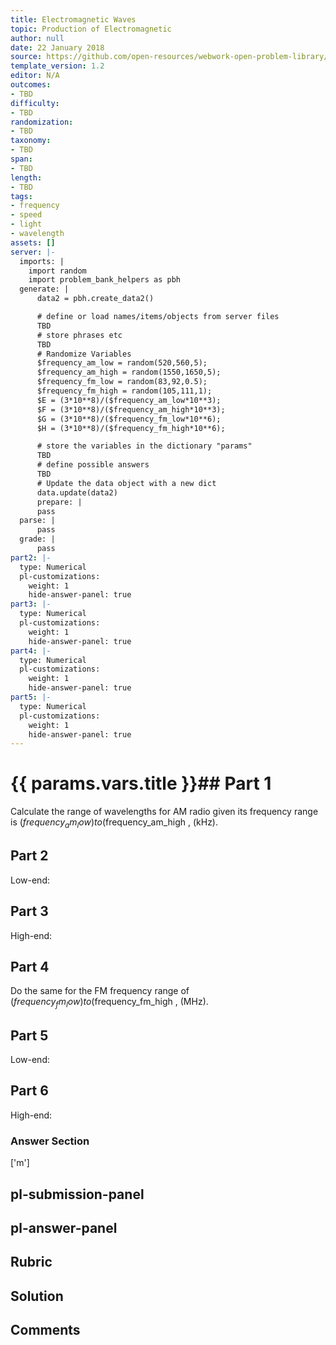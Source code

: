 ```yaml
---
title: Electromagnetic Waves
topic: Production of Electromagnetic
author: null
date: 22 January 2018
source: https://github.com/open-resources/webwork-open-problem-library/tree/master/Contrib/BrockPhysics/College_Physics_Urone/24.Electromagnetic_Waves/24-03.The_Electromagnetic_Spectrum/NU_U17_24_03_002.pg
template_version: 1.2
editor: N/A
outcomes:
- TBD
difficulty:
- TBD
randomization:
- TBD
taxonomy:
- TBD
span:
- TBD
length:
- TBD
tags:
- frequency
- speed
- light
- wavelength
assets: []
server: |-
  imports: |
    import random
    import problem_bank_helpers as pbh
  generate: |
      data2 = pbh.create_data2()

      # define or load names/items/objects from server files
      TBD
      # store phrases etc
      TBD
      # Randomize Variables
      $frequency_am_low = random(520,560,5);
      $frequency_am_high = random(1550,1650,5);
      $frequency_fm_low = random(83,92,0.5);
      $frequency_fm_high = random(105,111,1);
      $E = (3*10**8)/($frequency_am_low*10**3);
      $F = (3*10**8)/($frequency_am_high*10**3);
      $G = (3*10**8)/($frequency_fm_low*10**6);
      $H = (3*10**8)/($frequency_fm_high*10**6);

      # store the variables in the dictionary "params"
      TBD
      # define possible answers
      TBD
      # Update the data object with a new dict
      data.update(data2)
      prepare: |
      pass
  parse: |
      pass
  grade: |
      pass
part2: |-
  type: Numerical
  pl-customizations:
    weight: 1
    hide-answer-panel: true
part3: |-
  type: Numerical
  pl-customizations:
    weight: 1
    hide-answer-panel: true
part4: |-
  type: Numerical
  pl-customizations:
    weight: 1
    hide-answer-panel: true
part5: |-
  type: Numerical
  pl-customizations:
    weight: 1
    hide-answer-panel: true
---
```


# {{ params.vars.title }}## Part 1 
Calculate the range of wavelengths for AM radio given its frequency range is ($frequency_am_low) to ($frequency_am_high , (kHz). 
## Part 2 
Low-end: 
## Part 3 
High-end: 
## Part 4 
Do the same for the FM frequency range of ($frequency_fm_low) to ($frequency_fm_high , (MHz). 
## Part 5 
Low-end: 
## Part 6 
High-end: 


### Answer Section 
['m']

## pl-submission-panel 


## pl-answer-panel 


## Rubric 


## Solution 


## Comments 


